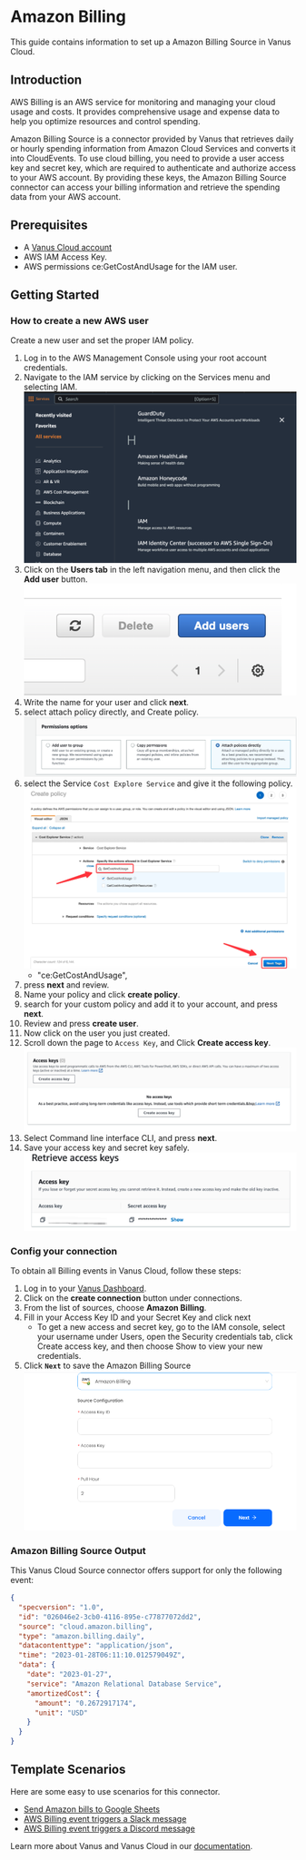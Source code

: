 # Amazon Billing

This guide contains information to set up a Amazon Billing Source in Vanus Cloud.

## Introduction

AWS Billing is an AWS service for monitoring and managing your cloud usage and costs. It provides comprehensive usage and expense data to help you optimize resources and control spending.

Amazon Billing Source is a connector provided by Vanus that retrieves daily or hourly spending information from Amazon Cloud Services and converts it into CloudEvents. To use cloud billing, you need to provide a user access key and secret key, which are required to authenticate and authorize access to your AWS account. By providing these keys, the Amazon Billing Source connector can access your billing information and retrieve the spending data from your AWS account.

## Prerequisites

- A [Vanus Cloud account](https://cloud.vanus.ai)
- AWS IAM Access Key.
- AWS permissions ce:GetCostAndUsage for the IAM user.

## Getting Started

### How to create a new AWS user

Create a new user and set the proper IAM policy.

1. Log in to the AWS Management Console using your root account credentials.
2. Navigate to the IAM service by clicking on the Services menu and selecting IAM.
   ![](images/findIAM.png)
3. Click on the **Users tab** in the left navigation menu, and then click the **Add user** button.
   ![](images/AddUser.png)
4. Write the name for your user and click **next**.
5. select attach policy directly, and Create policy.
   ![](images/permissionoption.png)
6. select the Service `Cost Explore Service` and give it the following policy.
   ![img.png](images/search.png)
   - "ce:GetCostAndUsage",
7. press **next** and review.
8. Name your policy and click **create policy**.
9. search for your custom policy and add it to your account, and press **next**.
10. Review and press **create user**.
11. Now click on the user you just created.
12. Scroll down the page to `Access Key`, and Click **Create access key**.
    ![](images/createAccesskey.png)
13. Select Command line interface CLI, and press **next**.
14. Save your access key and secret key safely.
    ![](images/img.png)

### Config your connection

To obtain all Billing events in Vanus Cloud, follow these steps:

1. Log in to your [Vanus Dashboard](https://cloud.vanus.ai/dashboard).
2. Click on the **create connection** button under connections.
3. From the list of sources, choose **Amazon Billing**.
4. Fill in your Access Key ID and your Secret Key and click next
   - To get a new access and secret key, go to the IAM console, select your username under Users, open the Security credentials tab, click Create access key, and then choose Show to view your new credentials.
5. Click **`Next`** to save the Amazon Billing Source
   ![](images/aws-billing.png)

### Amazon Billing Source Output

This Vanus Cloud Source connector offers support for only the following event:

```json
{
  "specversion": "1.0",
  "id": "026046e2-3cb0-4116-895e-c77877072dd2",
  "source": "cloud.amazon.billing",
  "type": "amazon.billing.daily",
  "datacontenttype": "application/json",
  "time": "2023-01-28T06:11:10.012579049Z",
  "data": {
    "date": "2023-01-27",
    "service": "Amazon Relational Database Service",
    "amortizedCost": {
      "amount": "0.2672917174",
      "unit": "USD"
    }
  }
}
```

## Template Scenarios

Here are some easy to use scenarios for this connector.

- [Send Amazon bills to Google Sheets](https://cloud.vanus.ai/connections/wizard?source=aws-billing&sink=google-sheets&id=20230404_1)
- [AWS Billing event triggers a Slack message](https://cloud.vanus.ai/connections/wizard?source=aws-billing&sink=slack&id=20230406_1)
- [AWS Billing event triggers a Discord message](https://cloud.vanus.ai/connections/wizard?source=aws-billing&sink=discord&id=20230410_1)

Learn more about Vanus and Vanus Cloud in our [documentation](https://docs.vanus.ai).
